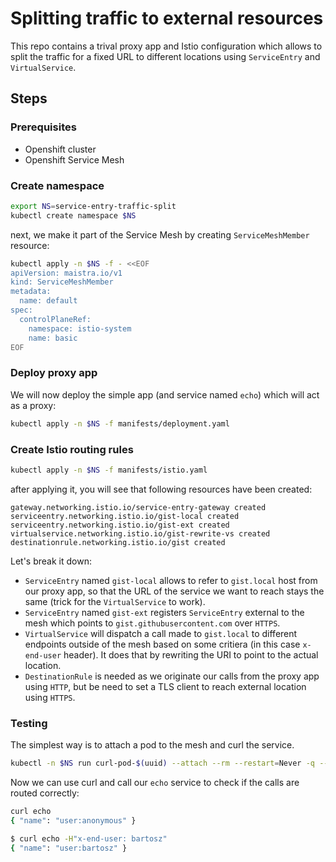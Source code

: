 # Splitting traffic to external resources

This repo contains a trival proxy app and Istio configuration which allows to split the traffic for a fixed URL to different locations using `ServiceEntry` and `VirtualService`.

## Steps

### Prerequisites

* Openshift cluster
* Openshift Service Mesh

### Create namespace

```sh
export NS=service-entry-traffic-split
kubectl create namespace $NS
```

next, we make it part of the Service Mesh by creating `ServiceMeshMember` resource:

```sh
kubectl apply -n $NS -f - <<EOF
apiVersion: maistra.io/v1
kind: ServiceMeshMember
metadata:
  name: default
spec:
  controlPlaneRef:
    namespace: istio-system
    name: basic
EOF
```

### Deploy proxy app

We will now deploy the simple app (and service named `echo`) which will act as a proxy:

```sh
kubectl apply -n $NS -f manifests/deployment.yaml
```

### Create Istio routing rules

```sh
kubectl apply -n $NS -f manifests/istio.yaml
```

after applying it, you will see that following resources have been created:

```
gateway.networking.istio.io/service-entry-gateway created
serviceentry.networking.istio.io/gist-local created
serviceentry.networking.istio.io/gist-ext created
virtualservice.networking.istio.io/gist-rewrite-vs created
destinationrule.networking.istio.io/gist created
```

Let's break it down:

* `ServiceEntry` named `gist-local` allows to refer to `gist.local` host from our proxy app, so that the URL of the service we want to reach stays the same (trick for the `VirtualService` to work).
* `ServiceEntry` named `gist-ext` registers `ServiceEntry` external to the mesh which points to `gist.githubusercontent.com` over `HTTPS`.
* `VirtualService` will dispatch a call made to `gist.local` to different endpoints outside of the mesh based on some critiera (in this case `x-end-user` header). It does that by rewriting the URI to point to the actual location.
* `DestinationRule` is needed as we originate our calls from the proxy app using `HTTP`, but be need to set a TLS client to reach external location using `HTTPS`.

### Testing

The simplest way is to attach a pod to the mesh and curl the service.

```sh
kubectl -n $NS run curl-pod-$(uuid) --attach --rm --restart=Never -q --image=curlimages/curl -it sh 
```

Now we can use curl and call our `echo` service to check if the calls are routed correctly:

```sh
curl echo
{ "name": "user:anonymous" }
```

```sh
$ curl echo -H"x-end-user: bartosz"
{ "name": "user:bartosz" }
```
